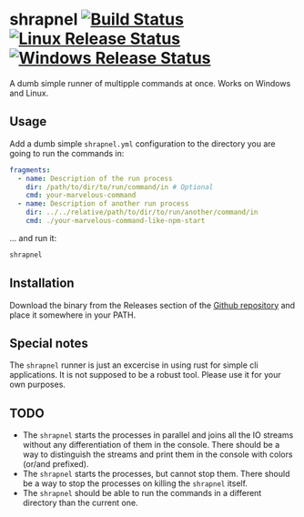 # shrapnel [![Build Status][build-badge]][build-url] [![Linux Release Status][release-linux-badge]][release-url] [![Windows Release Status][release-windows-badge]][release-url]

[build-url]: https://github.com/aeldar/shrapnel/actions
[release-url]: https://github.com/aeldar/shrapnel/releases
[build-badge]: https://github.com/aeldar/shrapnel/workflows/build/badge.svg
[release-linux-badge]: https://github.com/aeldar/shrapnel/workflows/release%20(linux)/badge.svg
[release-windows-badge]: https://github.com/aeldar/shrapnel/workflows/release%20(windows)/badge.svg

A dumb simple runner of multipple commands at once. Works on Windows and Linux.

## Usage

Add a dumb simple `shrapnel.yml` configuration to the directory you are going to run the commands in:

```yaml
fragments:
  - name: Description of the run process
    dir: /path/to/dir/to/run/command/in # Optional
    cmd: your-marvelous-command
  - name: Description of another run process
    dir: ../../relative/path/to/dir/to/run/another/command/in
    cmd: ./your-marvelous-command-like-npm-start
```

... and run it:

```bash
shrapnel
```

## Installation

Download the binary from the Releases section of the [Github repository](/aeldar/shrapnel/releases) and place it somewhere in your PATH.

## Special notes

The `shrapnel` runner is just an excercise in using rust for simple cli applications. It is not supposed to be a robust tool. Please use it for your own purposes.

## TODO

- The `shrapnel` starts the processes in parallel and joins all the IO streams without any differentiation of them in the console. There should be a way to distinguish the streams and print them in the console with colors (or/and prefixed).
- The `shrapnel` starts the processes, but cannot stop them. There should be a way to stop the processes on killing the `shrapnel` itself.
- The `shrapnel` should be able to run the commands in a different directory than the current one.

